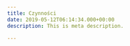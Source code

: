 ```yaml
---
title: Czynności
date: 2019-05-12T06:14:34.000+00:00
description: This is meta description.

---
```

